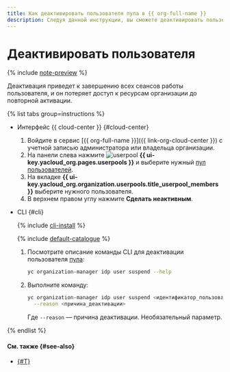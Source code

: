```yaml
---
title: Как деактивировать пользователя пула в {{ org-full-name }}
description: Следуя данной инструкции, вы сможете деактивировать пользователя пула в {{ org-name }}.
---
```


# Деактивировать пользователя


{% include [note-preview](../../../_includes/note-preview.md) %}

Деактивация приведет к завершению всех сеансов работы пользователя, и он потеряет доступ к ресурсам организации до повторной активации.

{% list tabs group=instructions %}

- Интерфейс {{ cloud-center }} {#cloud-center}

  1. Войдите в сервис [{{ org-full-name }}]({{ link-org-cloud-center }}) с учетной записью администратора или владельца организации.
  1. На панели слева нажмите ![userpool](../../../_assets/organization/userpool.svg) **{{ ui-key.yacloud_org.pages.userpools }}** и выберите нужный [пул пользователей](../../concepts/user-pools.md).
  1. На вкладке **{{ ui-key.yacloud_org.organization.userpools.title_userpool_members }}** выберите нужного пользователя.
  1. В верхнем правом углу нажмите **Сделать неактивным**.

- CLI {#cli}

  {% include [cli-install](../../../_includes/cli-install.md) %}

  {% include [default-catalogue](../../../_includes/default-catalogue.md) %}

  1. Посмотрите описание команды CLI для деактивации пользователя [пула](../../concepts/user-pools.md):

     ```bash
     yc organization-manager idp user suspend --help
     ```

  1. Выполните команду:

     ```bash
     yc organization-manager idp user suspend <идентификатор_пользователя> \
       --reason <причина_деактивации>
     ```

     Где `--reason` — причина деактивации. Необязательный параметр.

{% endlist %}

#### См. также {#see-also}

* [{#T}](activate-user.md)